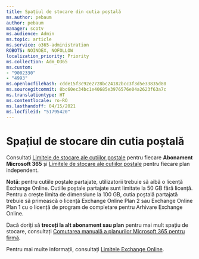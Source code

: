 ```yaml
---
title: Spațiul de stocare din cutia poștală
ms.author: pebaum
author: pebaum
manager: scotv
ms.audience: Admin
ms.topic: article
ms.service: o365-administration
ROBOTS: NOINDEX, NOFOLLOW
localization_priority: Priority
ms.collection: Adm_O365
ms.custom:
- "9002330"
- "4993"
ms.openlocfilehash: cdde15f3c92e2728bc24182bcc3f3d5e33835d80
ms.sourcegitcommit: 8bc60ec34bc1e40685e3976576e04a2623f63a7c
ms.translationtype: HT
ms.contentlocale: ro-RO
ms.lasthandoff: 04/15/2021
ms.locfileid: "51795420"
---
```

# <a name="mailbox-storage"></a>Spațiul de stocare din cutia poștală

Consultați [Limitele de stocare ale cutiilor poștale](https://docs.microsoft.com/office365/servicedescriptions/exchange-online-service-description/exchange-online-limits#mailbox-storage-limits) pentru fiecare **Abonament Microsoft 365** și [Limitele de stocare ale cutiilor poștale](https://docs.microsoft.com/office365/servicedescriptions/exchange-online-service-description/exchange-online-limits#storage-limits-across-standalone-plans) pentru fiecare plan independent. 

**Notă**: pentru cutiile poștale partajate, utilizatorii trebuie să aibă o licență Exchange Online. Cutiile poștale partajate sunt limitate la 50 GB fără licență. Pentru a crește limita de dimensiune la 100 GB, cutia poștală partajată trebuie să primească o licență Exchange Online Plan 2 sau Exchange Online Plan 1 cu o licență de program de completare pentru Arhivare Exchange Online.

Dacă doriți să **treceți la alt abonament sau plan** pentru mai mult spațiu de stocare, consultați [Comutarea manuală a planurilor Microsoft 365 pentru firmă](https://docs.microsoft.com/microsoft-365/commerce/subscriptions/switch-plans-manually?view=o365-worldwide).

Pentru mai multe informații, consultați [Limitele Exchange Online](https://docs.microsoft.com/office365/servicedescriptions/exchange-online-service-description/exchange-online-limits).
